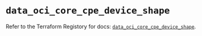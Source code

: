 # `data_oci_core_cpe_device_shape`

Refer to the Terraform Registory for docs: [`data_oci_core_cpe_device_shape`](https://registry.terraform.io/providers/oracle/oci/6.18.0/docs/data-sources/core_cpe_device_shape).
